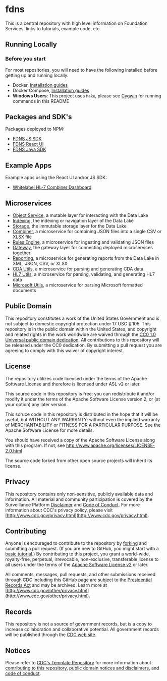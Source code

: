 # fdns
This is a central repository with high level information on Foundation Services, links to tutorials, example code, etc.

## Running Locally

### Before you start
For most repositories, you will need to have the following installed before getting up and running locally:

- Docker, [Installation guides](https://docs.docker.com/install/)
- Docker Compose, [Installation guides](https://docs.docker.com/compose/install/)
- **Windows Users**: This project uses `Make`, please see [Cygwin](http://www.cygwin.com/) for running commands in this README

## Packages and SDK's

Packages deployed to NPM:

* [FDNS JS SDK](https://www.npmjs.com/package/fdns-js-sdk)
* [FDNS React UI](https://www.npmjs.com/package/fdns-ui-react)
* [FDNS Java SDK](https://github.com/CDCgov/fdns-java-sdk)

## Example Apps

Example apps using the React UI and/or JS SDK:

* [Whitelabel HL-7 Combiner Dashboard](https://github.com/CDCgov/ex-ui-hl7-combiner)

## Microservices

* [Object Service](https://github.com/CDCgov/fdns-ms-object), a mutable layer for interacting with the Data Lake
* [Indexing](https://github.com/CDCgov/fdns-ms-indexing), the indexing or navigation layer of the Data Lake
* [Storage](https://github.com/CDCgov/fdns-ms-storage), the immutable storage layer for the Data Lake
* [Combiner](https://github.com/CDCgov/fdns-ms-combiner), a microservice for combining JSON files into a single CSV or XLSX file
* [Rules Engine](https://github.com/CDCgov/fdns-ms-rules), a microservice for ingesting and validating JSON files
* [Gateway](https://github.com/CDCgov/fdns-ms-gateway), the gateway layer for connecting deployed microservices together
* [Reporting](https://github.com/CDCgov/fdns-ms-reporting), a microservice for generating reports from the Data Lake in XML, JSON, CSV, or XLSX
* [CDA Utils](https://github.com/CDCgov/fdns-ms-cda-utils), a microservice for parsing and generating CDA data
* [HL7 Utils](https://github.com/CDCgov/fdns-ms-hl7-utils), a microservice for parsing, validating, and generating HL7 data
* [Microsoft Utils](https://github.com/CDCgov/fdns-ms-msft-utils), a microservice for parsing Microsoft formatted documents

## Public Domain
This repository constitutes a work of the United States Government and is not
subject to domestic copyright protection under 17 USC § 105. This repository is in
the public domain within the United States, and copyright and related rights in
the work worldwide are waived through the [CC0 1.0 Universal public domain dedication](https://creativecommons.org/publicdomain/zero/1.0/).
All contributions to this repository will be released under the CC0 dedication. By
submitting a pull request you are agreeing to comply with this waiver of
copyright interest.

## License
The repository utilizes code licensed under the terms of the Apache Software
License and therefore is licensed under ASL v2 or later.

This source code in this repository is free: you can redistribute it and/or modify it under
the terms of the Apache Software License version 2, or (at your option) any
later version.

This soruce code in this repository is distributed in the hope that it will be useful, but WITHOUT ANY
WARRANTY; without even the implied warranty of MERCHANTABILITY or FITNESS FOR A
PARTICULAR PURPOSE. See the Apache Software License for more details.

You should have received a copy of the Apache Software License along with this
program. If not, see http://www.apache.org/licenses/LICENSE-2.0.html

The source code forked from other open source projects will inherit its license.

## Privacy
This repository contains only non-sensitive, publicly available data and
information. All material and community participation is covered by the
Surveillance Platform [Disclaimer](https://github.com/CDCgov/template/blob/master/DISCLAIMER.md)
and [Code of Conduct](https://github.com/CDCgov/template/blob/master/code-of-conduct.md).
For more information about CDC's privacy policy, please visit [http://www.cdc.gov/privacy.html](http://www.cdc.gov/privacy.html).

## Contributing
Anyone is encouraged to contribute to the repository by [forking](https://help.github.com/articles/fork-a-repo)
and submitting a pull request. (If you are new to GitHub, you might start with a
[basic tutorial](https://help.github.com/articles/set-up-git).) By contributing
to this project, you grant a world-wide, royalty-free, perpetual, irrevocable,
non-exclusive, transferable license to all users under the terms of the
[Apache Software License v2](http://www.apache.org/licenses/LICENSE-2.0.html) or
later.

All comments, messages, pull requests, and other submissions received through
CDC including this GitHub page are subject to the [Presidential Records Act](http://www.archives.gov/about/laws/presidential-records.html)
and may be archived. Learn more at [http://www.cdc.gov/other/privacy.html](http://www.cdc.gov/other/privacy.html).

## Records
This repository is not a source of government records, but is a copy to increase
collaboration and collaborative potential. All government records will be
published through the [CDC web site](http://www.cdc.gov).

## Notices
Please refer to [CDC's Template Repository](https://github.com/CDCgov/template)
for more information about [contributing to this repository](https://github.com/CDCgov/template/blob/master/CONTRIBUTING.md),
[public domain notices and disclaimers](https://github.com/CDCgov/template/blob/master/DISCLAIMER.md),
and [code of conduct](https://github.com/CDCgov/template/blob/master/code-of-conduct.md).
